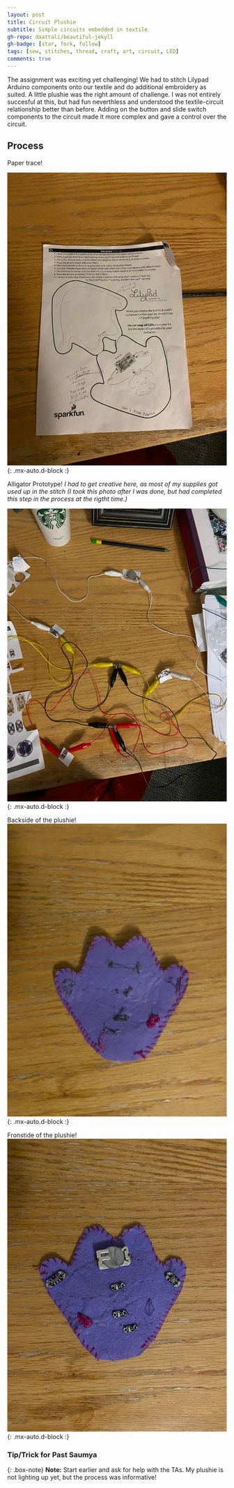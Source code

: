 ```yaml
---
layout: post
title: Circuit Plushie
subtitle: Simple circuits embedded in textile
gh-repo: daattali/beautiful-jekyll
gh-badge: [star, fork, follow]
tags: [sew, stitches, thread, craft, art, circuit, LED]
comments: true
---
```


The assignment was exciting yet challenging! We had to stitch Lilypad Arduino components onto our textile and do additional embroidery as suited. A little plushie was the right amount of challenge. I was not entirely succesful at this, but had fun neverthless and understood the textile-circuit relationship better than before. Adding on the button and slide switch components to the circuit made it more complex and gave a control over the circuit.

## **Process**

Paper trace!

![A paper trace of the prototype](https://raw.githubusercontent.com/Saumya-x/Saumya-x.github.io/master/assets/img/papertrace.jpeg){: .mx-auto.d-block :}

Alligator Prototype!
*I had to get creative here, as most of my supplies got used up in the stitch (I took this photo after I was done, but had completed this step in the process at the rigtht time.)*

![Creative alligator prototype!](https://raw.githubusercontent.com/Saumya-x/Saumya-x.github.io/master/assets/img/alligator.jpeg){: .mx-auto.d-block :}

Backside of the plushie!
![Backside of the sewn plushie!](https://raw.githubusercontent.com/Saumya-x/Saumya-x.github.io/master/assets/img/backside.jpeg){: .mx-auto.d-block :}

Fronstide of the plushie!
![Frontside of the sewn plushie!](https://raw.githubusercontent.com/Saumya-x/Saumya-x.github.io/master/assets/img/frontside.jpeg){: .mx-auto.d-block :}


### Tip/Trick for Past Saumya

{: .box-note}
**Note:** Start earlier and ask for help with the TAs. My plushie is not lighting up yet, but the process was informative!

